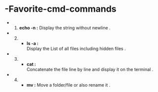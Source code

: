 # -Favorite-cmd-commands

* 1.  **echo -n :**
Display the string without newline .

* 2. * **ls -a :**	
Display the List  of all files including hidden files .

* 3. * **cat :**	
Concatenate the file line by line and display it on the terminal .

* 4. * **mv :**
Move a folder/file or also rename it  .
